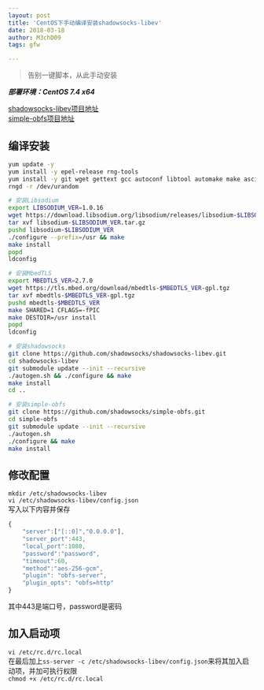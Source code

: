 ```yaml
---
layout: post
title: 'CentOS下手动编译安装shadowsocks-libev'
date: 2018-03-18
author: M3chD09
tags: gfw

---
```


>告别一键脚本，从此手动安装

***部署环境：CentOS 7.4 x64***

[shadowsocks-libev项目地址](https://github.com/shadowsocks/shadowsocks-libev)  
[simple-obfs项目地址](https://github.com/shadowsocks/simple-obfs)  

## 编译安装
```bash
yum update -y
yum install -y epel-release rng-tools
yum install -y git wget gettext gcc autoconf libtool automake make asciidoc xmlto c-ares-devel libev-devel zlib-devel openssl-devel
rngd -r /dev/urandom

# 安装Libsodium
export LIBSODIUM_VER=1.0.16
wget https://download.libsodium.org/libsodium/releases/libsodium-$LIBSODIUM_VER.tar.gz
tar xvf libsodium-$LIBSODIUM_VER.tar.gz
pushd libsodium-$LIBSODIUM_VER
./configure --prefix=/usr && make
make install
popd
ldconfig

# 安装MbedTLS
export MBEDTLS_VER=2.7.0
wget https://tls.mbed.org/download/mbedtls-$MBEDTLS_VER-gpl.tgz
tar xvf mbedtls-$MBEDTLS_VER-gpl.tgz
pushd mbedtls-$MBEDTLS_VER
make SHARED=1 CFLAGS=-fPIC
make DESTDIR=/usr install
popd
ldconfig

# 安装shadowsocks
git clone https://github.com/shadowsocks/shadowsocks-libev.git
cd shadowsocks-libev
git submodule update --init --recursive
./autogen.sh && ./configure && make
make install
cd ..

# 安装simple-obfs
git clone https://github.com/shadowsocks/simple-obfs.git
cd simple-obfs
git submodule update --init --recursive
./autogen.sh
./configure && make
make install
```
## 修改配置
`mkdir /etc/shadowsocks-libev`  
`vi /etc/shadowsocks-libev/config.json`  
写入以下内容并保存  
```javascript
{
    "server":["[::0]","0.0.0.0"],
    "server_port":443,
    "local_port":1080,
    "password":"password",
    "timeout":60,
    "method":"aes-256-gcm",
    "plugin": "obfs-server", 
    "plugin_opts": "obfs=http"
}
```
其中443是端口号，password是密码  
## 加入启动项
`vi /etc/rc.d/rc.local`  
在最后加上`ss-server -c /etc/shadowsocks-libev/config.json`来将其加入启动项，并加可执行权限  
`chmod +x /etc/rc.d/rc.local`  
